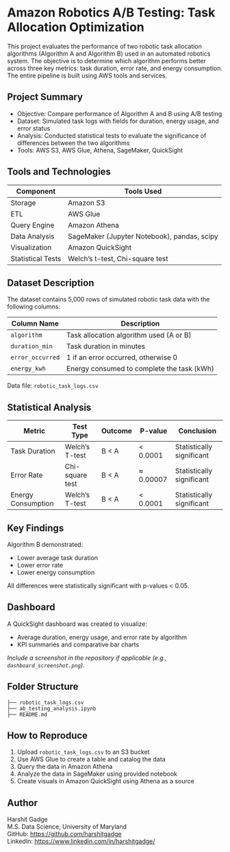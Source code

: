 # Amazon Robotics A/B Testing: Task Allocation Optimization

This project evaluates the performance of two robotic task allocation algorithms (Algorithm A and Algorithm B) used in an automated robotics system. The objective is to determine which algorithm performs better across three key metrics: task duration, error rate, and energy consumption. The entire pipeline is built using AWS tools and services.

## Project Summary

- Objective: Compare performance of Algorithm A and B using A/B testing
- Dataset: Simulated task logs with fields for duration, energy usage, and error status
- Analysis: Conducted statistical tests to evaluate the significance of differences between the two algorithms
- Tools: AWS S3, AWS Glue, Athena, SageMaker, QuickSight

## Tools and Technologies

| Component        | Tools Used                       |
|------------------|----------------------------------|
| Storage          | Amazon S3                        |
| ETL              | AWS Glue                         |
| Query Engine     | Amazon Athena                    |
| Data Analysis    | SageMaker (Jupyter Notebook), pandas, scipy |
| Visualization    | Amazon QuickSight                |
| Statistical Tests| Welch’s t-test, Chi-square test  |

## Dataset Description

The dataset contains 5,000 rows of simulated robotic task data with the following columns:

| Column Name       | Description                                 |
|-------------------|---------------------------------------------|
| `algorithm`       | Task allocation algorithm used (A or B)      |
| `duration_min`    | Task duration in minutes                     |
| `error_occurred`  | 1 if an error occurred, otherwise 0          |
| `energy_kwh`      | Energy consumed to complete the task (kWh)   |

Data file: `robotic_task_logs.csv`

## Statistical Analysis

| Metric              | Test Type         | Outcome | P-value   | Conclusion                   |
|---------------------|-------------------|---------|-----------|------------------------------|
| Task Duration       | Welch’s T-test     | B < A   | < 0.0001  | Statistically significant    |
| Error Rate          | Chi-square test    | B < A   | ≈ 0.00007 | Statistically significant    |
| Energy Consumption  | Welch’s T-test     | B < A   | < 0.0001  | Statistically significant    |

## Key Findings

Algorithm B demonstrated:
- Lower average task duration
- Lower error rate
- Lower energy consumption

All differences were statistically significant with p-values < 0.05.

## Dashboard

A QuickSight dashboard was created to visualize:
- Average duration, energy usage, and error rate by algorithm
- KPI summaries and comparative bar charts

*Include a screenshot in the repository if applicable (e.g., `dashboard_screenshot.png`).*

## Folder Structure

```
├── robotic_task_logs.csv
├── ab_testing_analysis.ipynb
├── README.md
```

## How to Reproduce

1. Upload `robotic_task_logs.csv` to an S3 bucket
2. Use AWS Glue to create a table and catalog the data
3. Query the data in Amazon Athena
4. Analyze the data in SageMaker using provided notebook
5. Create visuals in Amazon QuickSight using Athena as a source

## Author

Harshit Gadge  
M.S. Data Science, University of Maryland  
GitHub: https://github.com/harshitgadge  
LinkedIn: https://www.linkedin.com/in/harshitgadge/
